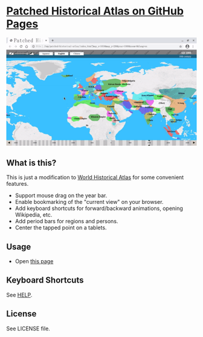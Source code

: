 # [Patched Historical Atlas on GitHub Pages](https://foxy-null.github.io/history-page/index.html)

<img src="screenshot.gif">

## What is this?

This is just a modification to [World Historical Atlas](http://x768.com/w/twha.en) for some convenient features.

* Support mouse drag on the year bar.
* Enable bookmarking of the "current view" on your browser.
* Add keyboard shortcuts for forward/backward animations, opening Wikipedia, etc.
* Add period bars for regions and persons.
* Center the tapped point on a tablets.

## Usage

* Open [this page](https://foxy-null.github.io/history-page/index.html)

## Keyboard Shortcuts

See [HELP](HELP.md).

## License

See LICENSE file.
